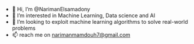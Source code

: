 - 👋 Hi, I’m @NarimanElsamadony
- 👀 I’m interested in Machine Learning, Data science and AI
- 💞️ I’m looking to exploit machine learning algorithms to solve real-world problems
- 📫 reach me on narimanmamdouh7@gmail.com

<!---
NarimanElsamadony/NarimanElsamadony is a ✨ special ✨ repository because its `README.md` (this file) appears on your GitHub profile.
You can click the Preview link to take a look at your changes.
--->

